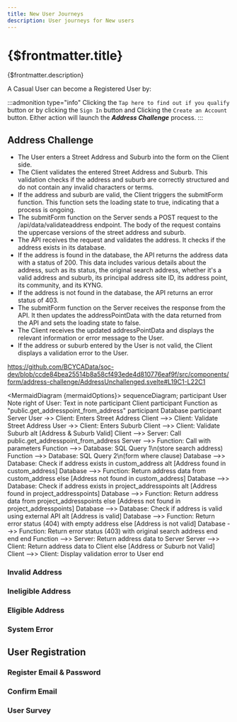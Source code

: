 ```yaml
---
title: New User Journeys
description: User journeys for New users
---
```


# {$frontmatter.title}

{$frontmatter.description}

A Casual User can become a Registered User by:

:::admonition type="info"
Clicking the `Tap here to find out if you qualify` button
or
by clicking the `Sign In` button and Clicking the `Create an Account` button.
Either action will launch the ***Address Challenge*** process.
:::

## Address Challenge

- The User enters a Street Address and Suburb into the form on the Client side.
- The Client validates the entered Street Address and Suburb. This validation checks if the address and suburb are correctly structured and do not contain any invalid characters or terms.
- If the address and suburb are valid, the Client triggers the submitForm function. This function sets the loading state to true, indicating that a process is ongoing.
- The submitForm function on the Server sends a POST request to the /api/data/validateaddress endpoint. The body of the request contains the uppercase versions of the street address and suburb.
- The API receives the request and validates the address. It checks if the address exists in its database.
- If the address is found in the database, the API returns the address data with a status of 200. This data includes various details about the address, such as its status, the original search address, whether it's a valid address and suburb, its principal address site ID, its address point, its community, and its KYNG.
- If the address is not found in the database, the API returns an error status of 403.
- The submitForm function on the Server receives the response from the API. It then updates the addressPointData with the data returned from the API and sets the loading state to false.
- The Client receives the updated addressPointData and displays the relevant information or error message to the User.
- If the address or suburb entered by the User is not valid, the Client displays a validation error to the User.

<https://github.com/BCYCAData/soc-dev/blob/ccde84bea25514b8a58cf493ede4d810776eaf9f/src/components/form/address-challenge/AddressUnchallenged.svelte#L19C1-L22C1>

<script>
    const mermaidOptions = {
        theme: 'forest'
      }
</script>

<MermaidDiagram {mermaidOptions}>
  sequenceDiagram;
  participant User
  Note right of User: Text in note
  participant Client
  participant Function as "public.get_addresspoint_from_address"
  participant Database
  participant Server
  User ->> Client: Enters Street Address
  Client -->> Client: Validate Street Address
  User ->> Client: Enters Suburb
  Client -->> Client: Validate Suburb
  alt [Address & Suburb Valid]
    Client -->> Server: Call public.get_addresspoint_from_address
    Server -->> Function: Call with parameters
    Function -->> Database: SQL Query 1\n(store search address)
    Function -->> Database: SQL Query 2\n(form where clause)
    Database -->> Database: Check if address exists in custom_address
    alt [Address found in custom_address]
      Database -->> Function: Return address data from custom_address
    else [Address not found in custom_address]
      Database -->> Database: Check if address exists in project_addresspoints
      alt [Address found in project_addresspoints]
        Database -->> Function: Return address data from project_addresspoints
      else [Address not found in project_addresspoints]
        Database -->> Database: Check if address is valid using external API
        alt [Address is valid]
          Database -->> Function: Return error status (404) with empty address
        else [Address is not valid]
          Database -->> Function: Return error status (403) with original search address
        end
      end
    end
    Function -->> Server: Return address data to Server
    Server -->> Client: Return address data to Client
  else [Address or Suburb not Valid]
    Client -->> Client: Display validation error to User
  end
</MermaidDiagram>

### Invalid Address

### Ineligible Address

### Eligible Address

### System Error

## User Registration

### Register Email & Password

### Confirm Email

### User Survey

